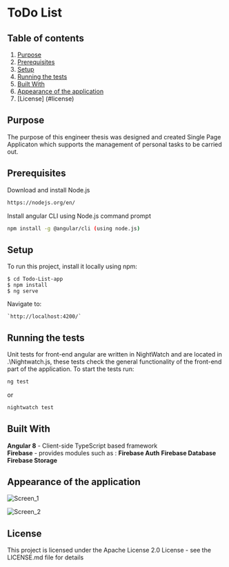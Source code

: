 # ToDo List

## Table of contents

1. [Purpose](#purpose)
2. [Prerequisites](#prerequisites)
3. [Setup](#setup)
4. [Running the tests](#runningthetests)
5. [Built With](#builtwith)
6. [Appearance of the application](#appearanceoftheapplication)
7. [License] (#license)


## Purpose

The purpose of this engineer thesis was designed and created Single Page Applicaton which supports the management of personal tasks to be carried out. 


## Prerequisites

Download and install Node.js

```bash
https://nodejs.org/en/
```

Install angular CLI using Node.js command prompt

```bash
npm install -g @angular/cli (using node.js)
```

## Setup
To run this project, install it locally using npm:

```
$ cd Todo-List-app
$ npm install
$ ng serve
```
Navigate to:

```
`http://localhost:4200/`
```

## Running the tests

Unit tests for front-end angular are written in NightWatch and are located in .\Nightwatch.js, these tests check the general functionality of the front-end part of the application. To start the tests run:
```bash
ng test
```
or

```bash
nightwatch test
```

## Built With

**Angular 8** - Client-side TypeScript based framework  
**Firebase** - provides modules such as :  **Firebase Auth** **Firebase Database** **Firebase Storage**

## Appearance of the application

![Screen_1](https://drive.google.com/file/d/1qQvUrEIeRrhoU-dOQ3up5DSy1-5bLIHA/view?usp=sharing "Optional title")

![Screen_2](https://drive.google.com/file/d/1gkhZJoXr9LWNk8PJPp1dwqvjl9ObrlQi/view?usp=sharing "Optional title")

## License
This project is licensed under the Apache License 2.0 License - see the LICENSE.md file for details

